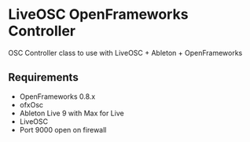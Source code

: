 LiveOSC OpenFrameworks Controller
=================================

OSC Controller class to use with LiveOSC + Ableton + OpenFrameworks

Requirements
------------

* OpenFrameworks 0.8.x
* ofxOsc
* Ableton Live 9 with Max for Live
* LiveOSC
* Port 9000 open on firewall
